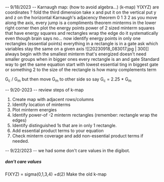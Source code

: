 -- 9/18/2023 --
 Karnaugh map: (how to avoid algebra...) (k-map)
	 Y(XYZ) are coordinates ? 
	 fold the third dimension
	 take x and put it on the vertical
	 put y and z on the horizontal
	 Karnaugh's adjacency theorem
		 0 1 3 2
		 as you move along the axis, every jump is a compliments theorem
		 minterms in the lower right corner
		 then plot the energy points
		 power of 2 sized minterm squares that have energy
		 squares and rectangles wrap the edge
			do it systematically even though brain says no...
		 now identify energy points in only one rectangles (essential points)
		 everything in a rectangle is in a gate
		 ask which variables stay the same on a given axis
		 ![[20230918_083017.jpg | 300]]
		 always begin with the smallest minterm that's energized
		 doesn't need smaller groups when in bigger ones
		 every rectangle is an and gate
		Standard way to get the same equation
			start with lowest essential ting in biggest gate or something
			2 to the size of the rectangle is how many complements term

G<sub>c</sub> / G<sub>m</sub> but then move G<sub>m</sub> to other side so say G<sub>c</sub> = 2.25 * G<sub>m</sub> 


-- 9/20-2023 --
review steps of k-map

1. Create map with adjacent rows/columns
2. Identify location of minterms
3. Plot minterm energies
4. Identify power-of -2 minterm rectangles (remember: rectangle wrap the edges)
5. Identify distinguished 1s that are in only 1 rectangle.
6. Add essential product terms to your equation
7. Check minterm coverage and add non-essential product terms if needed.

-- 9/22/2023 -- 
we had some don't care values in the digibot.

##### don't care values
F(XYZ) = sigma(0,1,3,4) +d(2)
	Make the old k-map
	